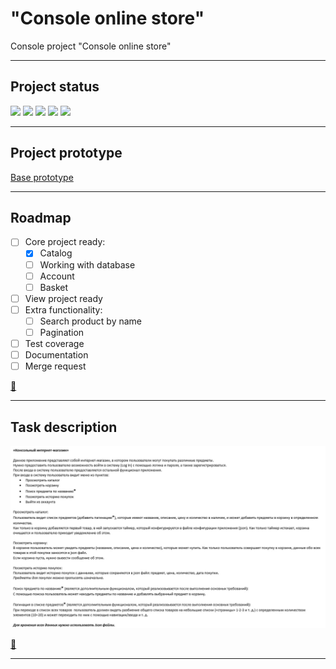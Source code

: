 # "Console online store"

Console project "Console online store"

***
## Project status
![](https://img.shields.io/badge/project%20completed-10%25-orange)
![](https://img.shields.io/badge/build-fail-critical)
![](https://img.shields.io/badge/manual%20testing-fail-critical)
![](https://img.shields.io/badge/coverage%20-0%25-critical)
![](https://img.shields.io/badge/documentation-0%25-critical)
***

## Project prototype

[Base prototype](https://app.mockplus.com/run/rp/RwPj7C_19pnd/8B2iCUnUzdl/OszRMl1Pu?ps=0&ha=0&la=0&fc=0&out=1)

***

## Roadmap

- [ ] Core project ready:
  - [X] Catalog
  - [ ] Working with database
  - [ ] Account
  - [ ] Basket
- [ ] View project ready
- [ ] Extra functionality:
  - [ ] Search product by name
  - [ ] Pagination
- [ ] Test coverage
- [ ] Documentation
- [ ] Merge request

[:arrow_up_small:](#tic-tac-toe)

***

## Task description ##

![Scheme](task.png)

[:arrow_up_small:](#tic-tac-toe)
***
